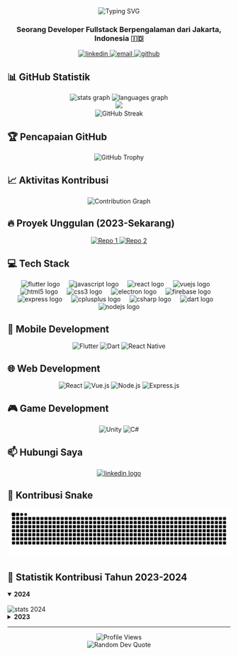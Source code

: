 <!-- ## Hi there 👋 -->

<!--
**Uramelzuka/Uramelzuka** is a ✨ _special_ ✨ repository because its `README.md` (this file) appears on your GitHub profile.

Here are some ideas to get you started:

- 🔭 I'm currently working on ...
- 🌱 I'm currently learning ...
- 👯 I'm looking to collaborate on ...
- 🤔 I'm looking for help with ...
- 💬 Ask me about ...
- 📫 How to reach me: ...
- 😄 Pronouns: ...
- ⚡ Fun fact: ...
-->

<div align="center">
  <img src="https://readme-typing-svg.demolab.com?font=Fira+Code&weight=700&size=30&pause=1000&color=6272A4&center=true&vCenter=true&random=false&width=600&height=100&lines=Hi+%F0%9F%91%8B!+Saya+Dafrizal;Fullstack+Developer;Mobile+%26+Web+Developer;" alt="Typing SVG" />
</div>

<h3 align="center">Seorang Developer Fullstack Berpengalaman dari Jakarta, Indonesia 🇮🇩</h3>

<div align="center">
  <a href="https://www.linkedin.com/in/dafrizal/" target="_blank">
    <img src="https://img.shields.io/badge/LinkedIn-0077B5?style=for-the-badge&logo=linkedin&logoColor=white" alt="linkedin" />
  </a>
  <a href="mailto:your.email@example.com" target="_blank">
    <img src="https://img.shields.io/badge/Email-D14836?style=for-the-badge&logo=gmail&logoColor=white" alt="email" />
  </a>
  <a href="https://github.com/Uramelzuka" target="_blank">
    <img src="https://img.shields.io/badge/GitHub-100000?style=for-the-badge&logo=github&logoColor=white" alt="github" />
  </a>
</div>

## 📊 GitHub Statistik

<div align="center">
  <img src="https://github-readme-stats.vercel.app/api?username=Uramelzuka&hide_title=false&hide_rank=false&show_icons=true&include_all_commits=true&count_private=true&disable_animations=false&theme=dracula&locale=en&hide_border=false" height="150" alt="stats graph"  />
  <img src="https://github-readme-stats.vercel.app/api/top-langs?username=Uramelzuka&locale=en&hide_title=false&layout=compact&card_width=320&langs_count=8&theme=dracula&hide_border=false" height="150" alt="languages graph"  />
</div>

<div align="center">
  <picture>
    <source
      srcset="https://github-readme-stats.vercel.app/api?username=Uramelzuka&show_icons=true&theme=vue-dark&include_all_commits=true&count_private=true"
      media="(prefers-color-scheme: dark)"
    />
    <source
      srcset="https://github-readme-stats.vercel.app/api?username=Uramelzuka&show_icons=true&include_all_commits=true&count_private=true"
      media="(prefers-color-scheme: light), (prefers-color-scheme: no-preference)"
    />
    <img src="https://github-readme-stats.vercel.app/api?username=Uramelzuka&show_icons=true&include_all_commits=true&count_private=true" />
  </picture>
</div>

<div align="center">
  <img src="https://streak-stats.demolab.com?user=Uramelzuka&theme=dracula&hide_border=false" alt="GitHub Streak" />
</div>

## 🏆 Pencapaian GitHub

<div align="center">
  <img src="https://github-profile-trophy.vercel.app/?username=Uramelzuka&theme=dracula&column=7&no-frame=false" alt="GitHub Trophy" />
</div>

## 📈 Aktivitas Kontribusi

<div align="center">
  <img src="https://github-readme-activity-graph.vercel.app/graph?username=Uramelzuka&theme=dracula&hide_border=false" alt="Contribution Graph" />
</div>

## 🔥 Proyek Unggulan (2023-Sekarang)

<div align="center">
  <a href="https://github.com/Uramelzuka/repo1">
    <img src="https://github-readme-stats.vercel.app/api/pin/?username=Uramelzuka&repo=repo1&theme=dracula" alt="Repo 1" />
  </a>
  <a href="https://github.com/Uramelzuka/repo2">
    <img src="https://github-readme-stats.vercel.app/api/pin/?username=Uramelzuka&repo=repo2&theme=dracula" alt="Repo 2" />
  </a>
</div>

## 💻 Tech Stack

<div align="center">
  <img src="https://cdn.jsdelivr.net/gh/devicons/devicon/icons/flutter/flutter-original.svg" height="40" alt="flutter logo"  />
  <img width="12" />
  <img src="https://cdn.jsdelivr.net/gh/devicons/devicon/icons/javascript/javascript-original.svg" height="40" alt="javascript logo"  />
  <img width="12" />
  <img src="https://cdn.jsdelivr.net/gh/devicons/devicon/icons/react/react-original.svg" height="40" alt="react logo"  />
  <img width="12" />
  <img src="https://cdn.jsdelivr.net/gh/devicons/devicon/icons/vuejs/vuejs-original.svg" height="40" alt="vuejs logo"  />
  <img width="12" />
  <img src="https://cdn.jsdelivr.net/gh/devicons/devicon/icons/html5/html5-original.svg" height="40" alt="html5 logo"  />
  <img width="12" />
  <img src="https://cdn.jsdelivr.net/gh/devicons/devicon/icons/css3/css3-original.svg" height="40" alt="css3 logo"  />
  <img width="12" />
  <img src="https://cdn.jsdelivr.net/gh/devicons/devicon/icons/electron/electron-original.svg" height="40" alt="electron logo"  />
  <img width="12" />
  <img src="https://cdn.jsdelivr.net/gh/devicons/devicon/icons/firebase/firebase-plain.svg" height="40" alt="firebase logo"  />
  <img width="12" />
  <img src="https://cdn.jsdelivr.net/gh/devicons/devicon/icons/express/express-original.svg" height="40" alt="express logo"  />
  <img width="12" />
  <img src="https://cdn.jsdelivr.net/gh/devicons/devicon/icons/cplusplus/cplusplus-original.svg" height="40" alt="cplusplus logo"  />
  <img width="12" />
  <img src="https://cdn.jsdelivr.net/gh/devicons/devicon/icons/csharp/csharp-original.svg" height="40" alt="csharp logo"  />
  <img width="12" />
  <img src="https://cdn.jsdelivr.net/gh/devicons/devicon/icons/dart/dart-original.svg" height="40" alt="dart logo"  />
  <img width="12" />
  <img src="https://cdn.jsdelivr.net/gh/devicons/devicon/icons/nodejs/nodejs-original.svg" height="40" alt="nodejs logo"  />
</div>

## 📱 Mobile Development

<div align="center">
  <img src="https://img.shields.io/badge/Flutter-02569B?style=for-the-badge&logo=flutter&logoColor=white" alt="Flutter" />
  <img src="https://img.shields.io/badge/Dart-0175C2?style=for-the-badge&logo=dart&logoColor=white" alt="Dart" />
  <img src="https://img.shields.io/badge/React_Native-20232A?style=for-the-badge&logo=react&logoColor=61DAFB" alt="React Native" />
</div>

## 🌐 Web Development

<div align="center">
  <img src="https://img.shields.io/badge/React-20232A?style=for-the-badge&logo=react&logoColor=61DAFB" alt="React" />
  <img src="https://img.shields.io/badge/Vue.js-35495E?style=for-the-badge&logo=vue.js&logoColor=4FC08D" alt="Vue.js" />
  <img src="https://img.shields.io/badge/Node.js-43853D?style=for-the-badge&logo=node.js&logoColor=white" alt="Node.js" />
  <img src="https://img.shields.io/badge/Express.js-404D59?style=for-the-badge&logo=express&logoColor=white" alt="Express.js" />
</div>

## 🎮 Game Development

<div align="center">
  <img src="https://img.shields.io/badge/Unity-100000?style=for-the-badge&logo=unity&logoColor=white" alt="Unity" />
  <img src="https://img.shields.io/badge/C%23-239120?style=for-the-badge&logo=c-sharp&logoColor=white" alt="C#" />
</div>

## 📫 Hubungi Saya

<div align="center">
  <a href="https://www.linkedin.com/in/dafrizal/" target="_blank">
    <img src="https://img.shields.io/static/v1?message=LinkedIn&logo=linkedin&label=&color=0077B5&logoColor=white&labelColor=&style=for-the-badge" height="35" alt="linkedin logo"  />
  </a>
</div>

## 🐍 Kontribusi Snake

<img src="https://raw.githubusercontent.com/Uramelzuka/Uramelzuka/output/snake.svg" alt="Snake animation" />

## 📅 Statistik Kontribusi Tahun 2023-2024

<details open>
  <summary><b>2024</b></summary>
  <br>
  <img src="https://github-readme-stats.vercel.app/api?username=Uramelzuka&hide_title=false&hide_rank=false&show_icons=true&include_all_commits=true&count_private=true&disable_animations=false&theme=dracula&locale=en&hide_border=false&custom_title=Statistik 2024&from=2024-01-01&to=2024-12-31" alt="stats 2024" />
</details>

<details>
  <summary><b>2023</b></summary>
  <br>
  <img src="https://github-readme-stats.vercel.app/api?username=Uramelzuka&hide_title=false&hide_rank=false&show_icons=true&include_all_commits=true&count_private=true&disable_animations=false&theme=dracula&locale=en&hide_border=false&custom_title=Statistik 2023&from=2023-01-01&to=2023-12-31" alt="stats 2023" />
</details>

---

<div align="center">
  <img src="https://komarev.com/ghpvc/?username=Uramelzuka&style=for-the-badge&color=6272A4" alt="Profile Views" />
</div>

<div align="center">
  <img src="https://quotes-github-readme.vercel.app/api?type=horizontal&theme=dracula" alt="Random Dev Quote" />
</div>


